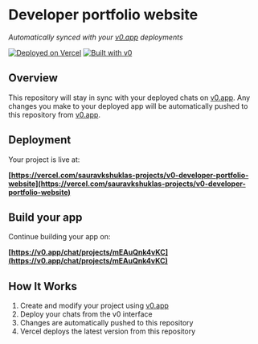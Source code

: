 # Developer portfolio website

*Automatically synced with your [v0.app](https://v0.app) deployments*

[![Deployed on Vercel](https://img.shields.io/badge/Deployed%20on-Vercel-black?style=for-the-badge&logo=vercel)](https://vercel.com/sauravkshuklas-projects/v0-developer-portfolio-website)
[![Built with v0](https://img.shields.io/badge/Built%20with-v0.app-black?style=for-the-badge)](https://v0.app/chat/projects/mEAuQnk4vKC)

## Overview

This repository will stay in sync with your deployed chats on [v0.app](https://v0.app).
Any changes you make to your deployed app will be automatically pushed to this repository from [v0.app](https://v0.app).

## Deployment

Your project is live at:

**[https://vercel.com/sauravkshuklas-projects/v0-developer-portfolio-website](https://vercel.com/sauravkshuklas-projects/v0-developer-portfolio-website)**

## Build your app

Continue building your app on:

**[https://v0.app/chat/projects/mEAuQnk4vKC](https://v0.app/chat/projects/mEAuQnk4vKC)**

## How It Works

1. Create and modify your project using [v0.app](https://v0.app)
2. Deploy your chats from the v0 interface
3. Changes are automatically pushed to this repository
4. Vercel deploys the latest version from this repository